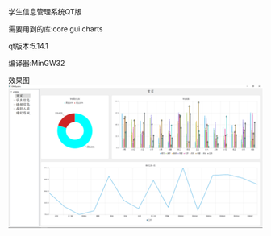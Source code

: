 学生信息管理系统QT版


需要用到的库:core gui charts


qt版本:5.14.1


编译器:MinGW32

效果图
![tttt](https://raw.githubusercontent.com/SorryMyLife/StudentMangeForQT5/master/images/qt1.png)
